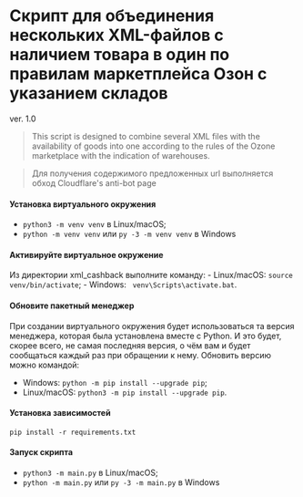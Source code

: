 # Cкрипт для объединения нескольких XML-файлов с наличием товара в один по правилам маркетплейса Озон с указанием складов

ver. 1.0

>This script is designed to combine several XML files with the availability of goods into one according to the rules of the Ozone marketplace with the indication of warehouses.

>Для получения содержимого предложенных url выполняется обход Cloudflare's anti-bot page

#### Установка виртуального окружения

-   `python3 -m venv venv` в Linux/macOS;
-   `python -m venv venv` или `py -3 -m venv venv` в Windows

#### Активируйте виртуальное окружение

Из директории xml_cashback выполните команду:
    -   Linux/macOS: `source venv/bin/activate`;
    -   Windows: ` venv\Scripts\activate.bat`.

#### Обновите пакетный менеджер
  При создании виртуального окружения будет использоваться та версия менеджера, которая была установлена вместе с Python. И это будет, скорее всего, не самая последняя версия, о чём вам и будет сообщаться каждый раз при обращении к нему.
  Обновить версию можно командой:

-   Windows: `python -m pip install --upgrade pip`;
-   Linux/macOS: `python3 -m pip install --upgrade pip`.


#### Установка зависимостей

`pip install -r requirements.txt`

#### Запуск скрипта

-   `python3 -m main.py` в Linux/macOS;
-   `python -m main.py` или `py -3 -m main.py` в Windows